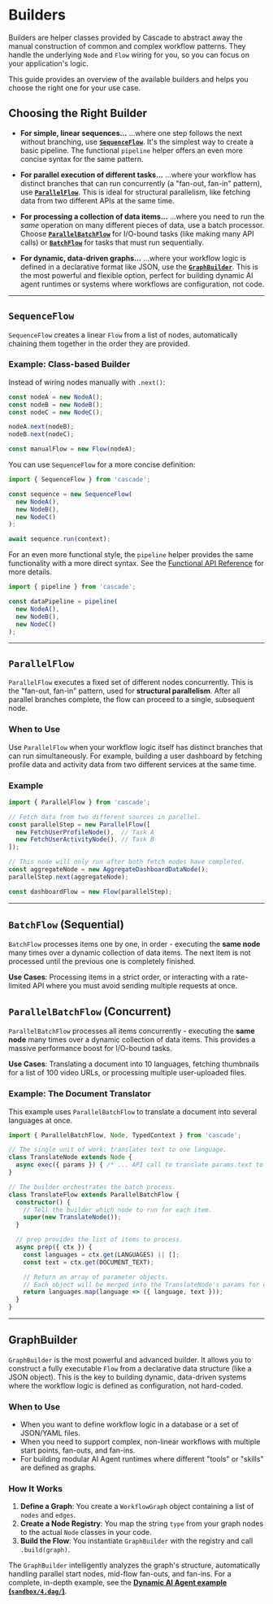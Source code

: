 # Builders

Builders are helper classes provided by Cascade to abstract away the manual construction of common and complex workflow patterns. They handle the underlying `Node` and `Flow` wiring for you, so you can focus on your application's logic.

This guide provides an overview of the available builders and helps you choose the right one for your use case.

## Choosing the Right Builder

- **For simple, linear sequences...**
    ...where one step follows the next without branching, use **[`SequenceFlow`](#sequenceflow)**. It's the simplest way to create a basic pipeline. The functional `pipeline` helper offers an even more concise syntax for the same pattern.

- **For parallel execution of different tasks...**
    ...where your workflow has distinct branches that can run concurrently (a "fan-out, fan-in" pattern), use **[`ParallelFlow`](#parallelflow)**. This is ideal for structural parallelism, like fetching data from two different APIs at the same time.

- **For processing a collection of data items...**
    ...where you need to run the *same* operation on many different pieces of data, use a batch processor. Choose **[`ParallelBatchFlow`](#batch-processing-batchflow-and-parallelbatchflow)** for I/O-bound tasks (like making many API calls) or **[`BatchFlow`](#batch-processing-batchflow-and-parallelbatchflow)** for tasks that must run sequentially.

- **For dynamic, data-driven graphs...**
    ...where your workflow logic is defined in a declarative format like JSON, use the **[`GraphBuilder`](#graphbuilder)**. This is the most powerful and flexible option, perfect for building dynamic AI agent runtimes or systems where workflows are configuration, not code.

---

## `SequenceFlow`

`SequenceFlow` creates a linear `Flow` from a list of nodes, automatically chaining them together in the order they are provided.

### Example: Class-based Builder

Instead of wiring nodes manually with `.next()`:

```typescript
const nodeA = new NodeA();
const nodeB = new NodeB();
const nodeC = new NodeC();

nodeA.next(nodeB);
nodeB.next(nodeC);

const manualFlow = new Flow(nodeA);
```

You can use `SequenceFlow` for a more concise definition:

```typescript
import { SequenceFlow } from 'cascade';

const sequence = new SequenceFlow(
  new NodeA(),
  new NodeB(),
  new NodeC()
);

await sequence.run(context);
```

For an even more functional style, the `pipeline` helper provides the same functionality with a more direct syntax. See the [Functional API Reference](./functional-api.md#pipeline) for more details.

```typescript
import { pipeline } from 'cascade';

const dataPipeline = pipeline(
  new NodeA(),
  new NodeB(),
  new NodeC()
);
```

---

## `ParallelFlow`

`ParallelFlow` executes a fixed set of different nodes concurrently. This is the "fan-out, fan-in" pattern, used for **structural parallelism**. After all parallel branches complete, the flow can proceed to a single, subsequent node.

### When to Use

Use `ParallelFlow` when your workflow logic itself has distinct branches that can run simultaneously. For example, building a user dashboard by fetching profile data and activity data from two different services at the same time.

### Example

```typescript
import { ParallelFlow } from 'cascade';

// Fetch data from two different sources in parallel.
const parallelStep = new ParallelFlow([
  new FetchUserProfileNode(),  // Task A
  new FetchUserActivityNode(), // Task B
]);

// This node will only run after both fetch nodes have completed.
const aggregateNode = new AggregateDashboardDataNode();
parallelStep.next(aggregateNode);

const dashboardFlow = new Flow(parallelStep);
```

---

## `BatchFlow` (Sequential)

`BatchFlow` processes items one by one, in order - executing the **same node** many times over a dynamic collection of data items. The next item is not processed until the previous one is completely finished.

**Use Cases**: Processing items in a strict order, or interacting with a rate-limited API where you must avoid sending multiple requests at once.

## `ParallelBatchFlow` (Concurrent)

`ParallelBatchFlow` processes all items concurrently - executing the **same node** many times over a dynamic collection of data items. This provides a massive performance boost for I/O-bound tasks.

**Use Cases**: Translating a document into 10 languages, fetching thumbnails for a list of 100 video URLs, or processing multiple user-uploaded files.

### Example: The Document Translator

This example uses `ParallelBatchFlow` to translate a document into several languages at once.

```typescript
import { ParallelBatchFlow, Node, TypedContext } from 'cascade';

// The single unit of work: translates text to one language.
class TranslateNode extends Node {
  async exec({ params }) { /* ... API call to translate params.text to params.language ... */ }
}

// The builder orchestrates the batch process.
class TranslateFlow extends ParallelBatchFlow {
  constructor() {
    // Tell the builder which node to run for each item.
    super(new TranslateNode());
  }

  // prep provides the list of items to process.
  async prep({ ctx }) {
    const languages = ctx.get(LANGUAGES) || [];
    const text = ctx.get(DOCUMENT_TEXT);

    // Return an array of parameter objects.
    // Each object will be merged into the TranslateNode's params for one parallel run.
    return languages.map(language => ({ language, text }));
  }
}
```

---

## GraphBuilder

`GraphBuilder` is the most powerful and advanced builder. It allows you to construct a fully executable `Flow` from a declarative data structure (like a JSON object). This is the key to building dynamic, data-driven systems where the workflow logic is defined as configuration, not hard-coded.

### When to Use

- When you want to define workflow logic in a database or a set of JSON/YAML files.
- When you need to support complex, non-linear workflows with multiple start points, fan-outs, and fan-ins.
- For building modular AI Agent runtimes where different "tools" or "skills" are defined as graphs.

### How It Works

1. **Define a Graph**: You create a `WorkflowGraph` object containing a list of `nodes` and `edges`.
2. **Create a Node Registry**: You map the string `type` from your graph nodes to the actual `Node` classes in your code.
3. **Build the Flow**: You instantiate `GraphBuilder` with the registry and call `.build(graph)`.

The `GraphBuilder` intelligently analyzes the graph's structure, automatically handling parallel start nodes, mid-flow fan-outs, and fan-ins. For a complete, in-depth example, see the **[Dynamic AI Agent example (`sandbox/4.dag/`)](https://github.com/gorango/cascade/tree/master/sandbox/4.dag/)**.
